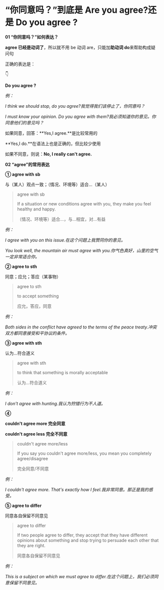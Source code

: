 # “你同意吗？”到底是 Are you agree?还是 Do you agree ?

**01 “你同意吗？”如何表达？**

**agree 已经是动词了**，所以就不用 be 动词 are，只能加**助动词 do**来帮助构成疑问句

正确的表达是：

👇

**Do you agree ?**

_例：_

_I think we should stop, do you agree?我觉得我们该停止了，你同意吗？_

_I must know your opinion. Do you agree with them?我必须知道你的意见。你同意他们的意见吗？_

如果同意，回答：**Yes,I agree.**是比较常用的

**Yes,I do.**在语法上也是正确的，但比较少使用

如果不同意，则说：**No, I really can't agree.**

**02 “agree”的常用表达**

**① agree with sb**

与（某人）观点一致；（情况、环境等）适合…（某人）

> agree with sb
>
> If a situation or new conditions agree with you, they make you feel healthy and happy.
>
> （情况、环境等）适合...，与...相宜，对...有益

_例：_

_I agree with you on this issue.在这个问题上我赞同你的意见。_

_You look well, the mountain air must agree with you.你气色真好，山里的空气一定非常适合你。_

**② agree to sth**

同意；应允；答应（某事物）

> agree to sth
>
> to accept something
>
> 应允，答应，同意

_例：_

_Both sides in the conflict have agreed to the terms of the peace treaty.冲突双方都同意接受和平协议的条件。_

**③ agree with sth**

认为…符合道义

> agree with sth
>
> to think that something is morally acceptable
>
> 认为...符合道义

_例：_

_I don't agree with hunting.我认为狩猎行为不人道。_

**④**

**couldn't agree more 完全同意**

**couldn't agree less 完全不同意**

> couldn't agree more/less
>
> If you say you couldn't agree more/less, you mean you completely agree/disagree
>
> 完全同意/不同意

_例：_

_I couldn't agree more. That's exactly how I feel.我非常同意。那正是我的感受。_

**⑤ agree to differ**

同意各自保留不同意见

> agree to differ
>
> If two people agree to differ, they accept that they have different opinions about something and stop trying to persuade each other that they are right.
>
> 同意各自保留不同意见

_例：_

_This is a subject on which we must agree to differ.在这个问题上，我们必须同意保留不同意见。_
